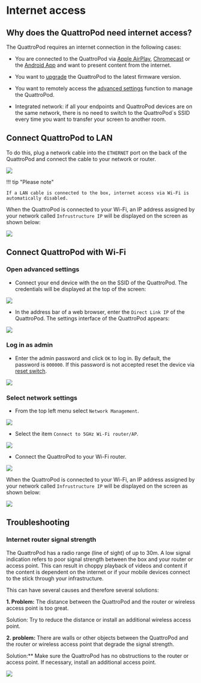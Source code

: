 # Internet access

## Why does the QuattroPod need internet access?

The QuattroPod requires an internet connection in the following cases:

* You are connected to the QuattroPod via [Apple AirPlay](airplay.md), [Chromecast](chromecast.md) or the [Android App](quickstart.md#b-the-quattropod-app-under-android) and want to present content from the internet.

* You want to [upgrade](firmware-upgrade.md) the QuattroPod to the latest firmware version.

* You want to remotely access the [advanced settings](adv.settings.md) function to manage the QuattroPod.
  
* Integrated network: if all your endpoints and QuattroPod devices are on the same network, there is no need to switch to the QuattroPod`s SSID every time you want to transfer your screen to another room.

## Connect QuattroPod to LAN

To do this, plug a network cable into the `ETHERNET` port on the back of the QuattroPod and connect the cable to your network or router.

![](/assets/img/QuattroPod_ports.png)

!!! tip "Please note"
    
	If a LAN cable is connected to the box, internet access via Wi-Fi is automatically disabled.

When the QuattroPod is connected to your Wi-Fi, an IP address assigned by your network called `Infrustructure IP` will be displayed on the screen as shown below:

![](/assets/img/QuattroPod_IP.png)

## Connect QuattroPod with Wi-Fi

### Open advanced settings

* Connect your end device with the on the SSID of the QuattroPod. The credentials will be displayed at the top of the screen:

![](/assets/img/quattropod.ssid.connect.png)

* In the address bar of a web browser, enter the `Direct Link IP` of the QuattroPod. The settings interface of the QuattroPod appears:

![](/assets/img/quattropod_directIP.connect.png)

### Log in as admin

* Enter the admin password and click `OK` to log in. By default, the password is `000000`. If this password is not accepted reset the device via [reset switch](reset.md#hardreset).

![](/assets/img/QuattroPod-Login.png)

### Select network settings

* From the top left menu select `Network Management`.

![](/assets/img/quattropod.select.network.png)

* Select the item `Connect to 5GHz Wi-Fi router/AP`.

![](/assets/img/quattropod.select.connect5ghz.png)

* Connect the QuattroPod to your Wi-Fi router.

![](/assets/img/Wifi_Internet.png)

When the QuattroPod is connected to your Wi-Fi, an IP address assigned by your network called `Infrustructure IP` will be displayed on the screen as shown below:

![](/assets/img/QuattroPod_IP.png)

## Troubleshooting

### Internet router signal strength

The QuattroPod has a radio range (line of sight) of up to 30m. A low signal indication refers to poor signal strength between the box and your router or access point. This can result in choppy playback of videos and content if the content is dependent on the internet or if your mobile devices connect to the stick through your infrastructure.

This can have several causes and therefore several solutions:

**1. Problem:** The distance between the QuattroPod and the router or wireless access point is too great.

Solution: Try to reduce the distance or install an additional wireless access point.

**2. problem:** There are walls or other objects between the QuattroPod and the router or wireless access point that degrade the signal strength.

Solution:** Make sure the QuattroPod has no obstructions to the router or access point. If necessary, install an additional access point.

![](/assets/img/QP.Internet.Signal.png)